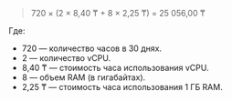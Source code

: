 > 720 × (2 × 8,40&nbsp;₸ + 8 × 2,25&nbsp;₸) = 25&nbsp;056,00&nbsp;₸

  Где:

  * 720 — количество часов в 30 днях.
  * 2 — количество vCPU.
  * 8,40&nbsp;₸ — стоимость часа использования vCPU.
  * 8 — объем RAM (в гигабайтах).
  * 2,25&nbsp;₸ — стоимость часа использования 1 ГБ RAM.